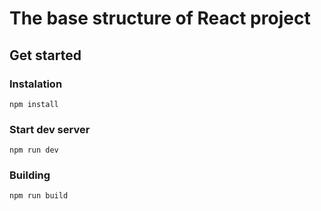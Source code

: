 # The base structure of React project

## Get started 

### Instalation

`npm install`

### Start dev server

`npm run dev`

### Building

`npm run build`
